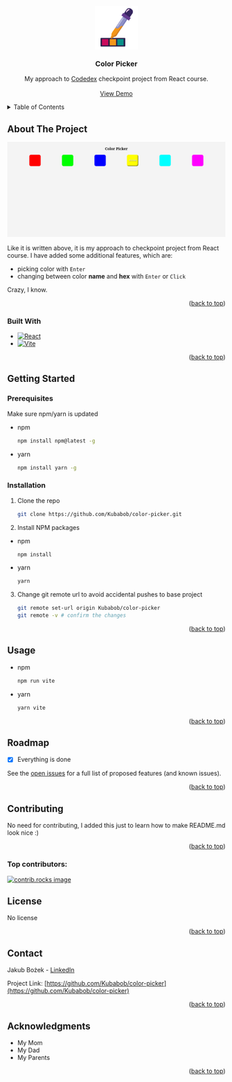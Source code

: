 <a id="readme-top"></a>


<!-- PROJECT LOGO -->
<br />
<div align="center">

<img align="center" width=100 src="images/color-picker.svg">

<h3 align="center">Color Picker</h3>

  <p align="center">
    My approach to 
    <a href="https://www.codedex.io/">Codedex</a> checkpoint project from React course.
    <br />
    <br />
    <a href="https://color-picker-kubabobs-projects.vercel.app/">View Demo</a>
  </p>
</div>



<!-- TABLE OF CONTENTS -->
<details>
  <summary>Table of Contents</summary>
  <ol>
    <li>
      <a href="#about-the-project">About The Project</a>
      <ul>
        <li><a href="#built-with">Built With</a></li>
      </ul>
    </li>
    <li>
      <a href="#getting-started">Getting Started</a>
      <ul>
        <li><a href="#prerequisites">Prerequisites</a></li>
        <li><a href="#installation">Installation</a></li>
      </ul>
    </li>
    <li><a href="#usage">Usage</a></li>
    <li><a href="#roadmap">Roadmap</a></li>
    <li><a href="#contributing">Contributing</a></li>
    <li><a href="#license">License</a></li>
    <li><a href="#contact">Contact</a></li>
    <li><a href="#acknowledgments">Acknowledgments</a></li>
  </ol>
</details>



<!-- ABOUT THE PROJECT -->
## About The Project

![Product Name Screen Shot][product-screenshot]

Like it is written above, it is my approach to checkpoint project from React course. I have added some additional features, which are:

- picking color with ```Enter```
- changing between color <strong>name</strong> and <strong>hex</strong> with ```Enter``` or ```Click```

Crazy, I know.

<p align="right">(<a href="#readme-top">back to top</a>)</p>



### Built With

* [![React][React.js]][React-url]
* [![Vite][Vite-badge]][Vite-badge]

<p align="right">(<a href="#readme-top">back to top</a>)</p>



<!-- GETTING STARTED -->
## Getting Started

### Prerequisites

Make sure npm/yarn is updated
* npm
  ```sh
  npm install npm@latest -g
  ```

* yarn
  ```sh
  npm install yarn -g
  ```

### Installation

1. Clone the repo
   ```sh
   git clone https://github.com/Kubabob/color-picker.git
   ```
2. Install NPM packages

  * npm
    ```sh
    npm install
    ```

  * yarn
    ```sh
    yarn
    ```

3. Change git remote url to avoid accidental pushes to base project
   ```sh
   git remote set-url origin Kubabob/color-picker
   git remote -v # confirm the changes
   ```

<p align="right">(<a href="#readme-top">back to top</a>)</p>



<!-- USAGE EXAMPLES -->
## Usage

* npm
  ```sh
  npm run vite
  ```

* yarn
  ```sh
  yarn vite
  ```

<p align="right">(<a href="#readme-top">back to top</a>)</p>



<!-- ROADMAP -->
## Roadmap

- [x] Everything is done


See the [open issues](https://github.com/Kubabob/color-picker/issues) for a full list of proposed features (and known issues).

<p align="right">(<a href="#readme-top">back to top</a>)</p>



<!-- CONTRIBUTING -->
## Contributing

No need for contributing, I added this just to learn how to make README.md look nice :)

<p align="right">(<a href="#readme-top">back to top</a>)</p>

### Top contributors:

<a href="https://github.com/Kubabob/color-picker/graphs/contributors">
  <img src="https://contrib.rocks/image?repo=Kubabob/color-picker" alt="contrib.rocks image" />
</a>



<!-- LICENSE -->
## License

No license

<p align="right">(<a href="#readme-top">back to top</a>)</p>



<!-- CONTACT -->
## Contact

Jakub Bożek - [LinkedIn](https://www.linkedin.com/in/jakub-bo%C5%BCek-kubabob/)

Project Link: [https://github.com/Kubabob/color-picker](https://github.com/Kubabob/color-picker)

<p align="right">(<a href="#readme-top">back to top</a>)</p>



<!-- ACKNOWLEDGMENTS -->
## Acknowledgments

* My Mom
* My Dad
* My Parents

<p align="right">(<a href="#readme-top">back to top</a>)</p>



<!-- MARKDOWN LINKS & IMAGES -->
<!-- https://www.markdownguide.org/basic-syntax/#reference-style-links -->
[contributors-shield]: https://img.shields.io/github/contributors/Kubabob/color-picker.svg?style=for-the-badge
[contributors-url]: https://github.com/Kubabob/color-picker/graphs/contributors
[forks-shield]: https://img.shields.io/github/forks/Kubabob/color-picker.svg?style=for-the-badge
[forks-url]: https://github.com/Kubabob/color-picker/network/members
[stars-shield]: https://img.shields.io/github/stars/Kubabob/color-picker.svg?style=for-the-badge
[stars-url]: https://github.com/Kubabob/color-picker/stargazers
[issues-shield]: https://img.shields.io/github/issues/Kubabob/color-picker.svg?style=for-the-badge
[issues-url]: https://github.com/Kubabob/color-picker/issues
[license-shield]: https://img.shields.io/github/license/Kubabob/color-picker.svg?style=for-the-badge
[license-url]: https://github.com/Kubabob/color-picker/blob/master/LICENSE.txt
[linkedin-shield]: https://img.shields.io/badge/-LinkedIn-black.svg?style=for-the-badge&logo=linkedin&colorB=555
[linkedin-url]: https://linkedin.com/in/jakub-bożek-kubabob
[product-screenshot]: images/website-screen-shot.png
[React.js]: https://img.shields.io/badge/React-20232A?style=for-the-badge&logo=react&logoColor=61DAFB
[React-url]: https://reactjs.org/
[Vite-badge]: https://img.shields.io/badge/Vite-646CFF?style=for-the-badge&logo=Vite&logoColor=white